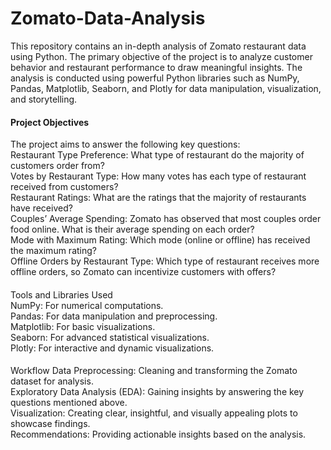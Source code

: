 # Zomato-Data-Analysis
This repository contains an in-depth analysis of Zomato restaurant data using Python. The primary objective of the project is to analyze customer behavior and restaurant performance to draw meaningful insights. The analysis is conducted using powerful Python libraries such as NumPy, Pandas, Matplotlib, Seaborn, and Plotly for data manipulation, visualization, and storytelling.

<h4>Project Objectives</h4>
The project aims to answer the following key questions:
<br>
Restaurant Type Preference: What type of restaurant do the majority of customers order from?<br>
Votes by Restaurant Type: How many votes has each type of restaurant received from customers?<br>
Restaurant Ratings: What are the ratings that the majority of restaurants have received?<br>
Couples’ Average Spending: Zomato has observed that most couples order food online. What is their average spending on each order?<br>
Mode with Maximum Rating: Which mode (online or offline) has received the maximum rating?<br>
Offline Orders by Restaurant Type: Which type of restaurant receives more offline orders, so Zomato can incentivize customers with offers?<br>
<h4></h4>Tools and Libraries Used</h4><br>
NumPy: For numerical computations.<br>
Pandas: For data manipulation and preprocessing.<br>
Matplotlib: For basic visualizations.<br>
Seaborn: For advanced statistical visualizations.<br>
Plotly: For interactive and dynamic visualizations.<br>
<h4></h4>Workflow</h4>
Data Preprocessing: Cleaning and transforming the Zomato dataset for analysis.<br>
Exploratory Data Analysis (EDA): Gaining insights by answering the key questions mentioned above.<br>
Visualization: Creating clear, insightful, and visually appealing plots to showcase findings.<br>
Recommendations: Providing actionable insights based on the analysis.<br>
